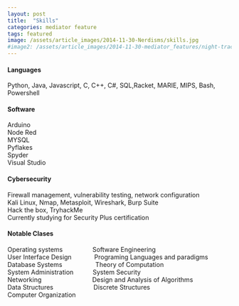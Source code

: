 ```yaml
---
layout: post
title:  "Skills"
categories: mediator feature
tags: featured
image: /assets/article_images/2014-11-30-Nerdisms/skills.jpg
#image2: /assets/article_images/2014-11-30-mediator_features/night-track-mobile.JPG
---
```


#### Languages

Python, Java, Javascript, C, C++, C#, SQL,Racket, MARIE, MIPS, Bash, Powershell

#### Software
Arduino<br/> 
Node Red<br/>
MYSQL<br/>
Pyflakes<br/>
Spyder<br/>
Visual Studio<br/>

#### Cybersecurity

Firewall management, vulnerability testing, network configuration <br/>
Kali Linux, Nmap, Metasploit, Wireshark, Burp Suite <br/>
Hack the box, TryhackMe <br/>
Currently studying for Security Plus certification <br/>

#### Notable Clases

Operating systems &nbsp; &nbsp; &nbsp; &nbsp; &nbsp; &nbsp; &nbsp; &nbsp; Software Engineering <br/>
User Interface Design &nbsp; &nbsp; &nbsp; &nbsp; &nbsp; &nbsp; Programing Languages and paradigms <br/>
Database Systems &nbsp; &nbsp; &nbsp; &nbsp; &nbsp; &nbsp; &nbsp; &nbsp; &nbsp; Theory of Computation <br/>
System Administration &nbsp; &nbsp; &nbsp; &nbsp; &nbsp; System Security <br/>
Networking &nbsp; &nbsp; &nbsp; &nbsp; &nbsp; &nbsp; &nbsp; &nbsp; &nbsp; &nbsp; &nbsp; &nbsp; &nbsp; &nbsp; Design and Analysis of Algorithms <br/>
Data Structures &nbsp; &nbsp; &nbsp; &nbsp; &nbsp; &nbsp; &nbsp; &nbsp; &nbsp; &nbsp; &nbsp; Discrete Structures <br/>
Computer Organization


